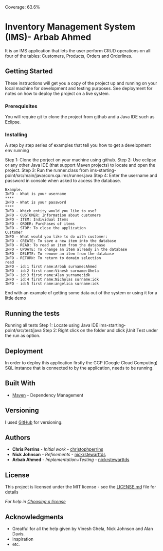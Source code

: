 Coverage: 63.6%
# Inventory Management System (IMS)- Arbab Ahmed

It is an IMS application that lets the user perform CRUD operations on all four of the tables: Customers, Products, Orders and Orderlines.

## Getting Started

These instructions will get you a copy of the project up and running on your local machine for development and testing purposes. See deployment for notes on how to deploy the project on a live system.

### Prerequisites

You will require git to clone the project from github and a Java IDE such as Eclipse.

### Installing

A step by step series of examples that tell you how to get a development env running

Step 1: Clone the porject on your machine using github.
Step 2: Use eclipse or any other Java IDE (that support Maven projects) to locate and open the project.
Step 3: Run the runner.class from ims-starting-point/src/main/java/com.qa.ims/runner.java
Step 4: Enter the username and password in console when asked to access the database.


```
Example.
INFO - What is your username
****
INFO - What is your password
****
INFO - Which entity would you like to use?
INFO - CUSTOMER: Information about customers
INFO - ITEM: Individual Items
INFO - ORDER: Purchases of items
INFO - STOP: To close the application
Customer
INFO - What would you like to do with customer:
INFO - CREATE: To save a new item into the database
INFO - READ: To read an item from the database
INFO - UPDATE: To change an item already in the database
INFO - DELETE: To remove an item from the database
INFO - RETURN: To return to domain selection
read
INFO - id:1 first name:Arbab surname:Ahmed
INFO - id:2 first name:Vinesh surname:Ghela
INFO - id:3 first name:Alan surname:idk
INFO - id:4 first name:Nicholas surname:idk
INFO - id:5 first name:angelica surname:idk
```

End with an example of getting some data out of the system or using it for a little demo

## Running the tests

Running all tests
Step 1: Locate using Java IDE ims-starting-point/src/test/java
Step 2: Right click on the folder and click jUnit Test under the run as option.

## Deployment
In order to deploy this application firstly the GCP (Google Cloud Computing) SQL instance that is connected to by the application, needs to be running.

## Built With

* [Maven](https://maven.apache.org/) - Dependency Management

## Versioning

I used [GitHub](https://github.com/kakarotss/ims-starting-point) for versioning.

## Authors

* **Chris Perrins** - *Initial work* - [christophperrins](https://github.com/christophperrins)
* **Nick Johnson** - *Refinements* - [nickrstewarttds](https://github.com/nickrstewarttds)
* **Arbab Ahmed** - *Implementation+Testing* - [nickrstewarttds](https://github.com/kakarotss)

## License

This project is licensed under the MIT license - see the [LICENSE.md](LICENSE.md) file for details 

*For help in [Choosing a license](https://choosealicense.com/)*

## Acknowledgments
* Greatful for all the help given by Vinesh Ghela, Nick Johnson and Alan Davis.
* Inspiration
* etc.